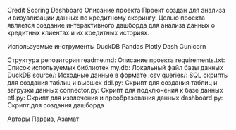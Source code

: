 Credit Scoring Dashboard
Описание проекта
Проект создан для анализа и визуализации данных по кредитному скорингу. Целью проекта является создание интерактивного дашборда для анализа данных о кредитных клиентах и их кредитных историях.

Используемые инструменты
DuckDB
Pandas
Plotly
Dash
Gunicorn

Структура репозитория
readme.md: Описание проекта
requirements.txt: Список используемых библиотек
my.db: Локальный файл базы данных DuckDB
source/: Исходные данные в формате .csv
queries/: SQL скрипты для создания таблиц и вьюшек
ddl.py: Скрипт для создания таблиц и загрузки данных
connector.py: Скрипт для подключения к базе данных
etl.py: Скрипт для извлечения и преобразования данных
dashboard.py: Скрипт для создания дашборда

Авторы
Парвиз, Азамат
